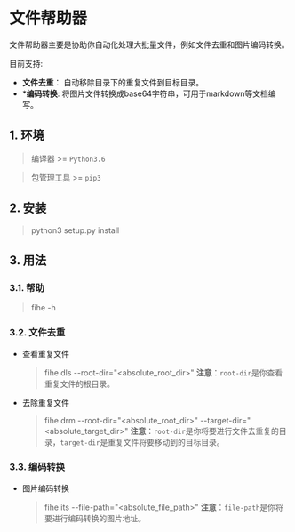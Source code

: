 # 文件帮助器
文件帮助器主要是协助你自动化处理大批量文件，例如文件去重和图片编码转换。

目前支持: 

- **文件去重**： 自动移除目录下的重复文件到目标目录。
- ***编码转换**: 将图片文件转换成base64字符串，可用于markdown等文档编写。

## 1. 环境
> 编译器 >= `Python3.6`

> 包管理工具 >= `pip3`

## 2. 安装
> python3 setup.py install

## 3. 用法
### 3.1. 帮助
> fihe -h

### 3.2. 文件去重
- 查看重复文件

    > fihe dls --root-dir="<absolute_root_dir>"
    **注意**：`root-dir`是你查看重复文件的根目录。

- 去除重复文件
    
    > fihe drm --root-dir="<absolute_root_dir>" --target-dir="<absolute_target_dir>"
    **注意**：`root-dir`是你将要进行文件去重复的目录，`target-dir`是重复文件将要移动到的目标目录。

### 3.3. 编码转换
- 图片编码转换

    > fihe its --file-path="<absolute_file_path>"
    **注意**：`file-path`是你将要进行编码转换的图片地址。